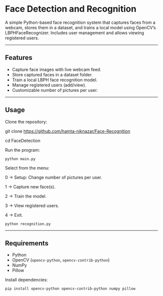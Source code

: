 # Face Detection and Recognition
A simple Python-based face recognition system that captures faces from a webcam, stores them in a dataset, and trains a local model using OpenCV’s LBPHFaceRecognizer. Includes user management and allows viewing registered users.

---

## Features

- Capture face images with live webcam feed.
- Store captured faces in a dataset folder.
- Train a local LBPH face recognition model.
- Manage registered users (add/view).
- Customizable number of pictures per user.

---

## Usage

Clone the repository:

git clone https://github.com/hamta-niknazar/Face-Recognition

cd FaceDetection


Run the program:

    python main.py

  Select from the menu:
  
  0 → Setup: Change number of pictures per user.
  
  1 → Capture new face(s).
  
  2 → Train the model.
  
  3 → View registered users.
  
  4 → Exit.

    python recognition.py

---

## Requirements

- Python 
- OpenCV (`opencv-python`, `opencv-contrib-python`)  
- NumPy  
- Pillow  

Install dependencies:
```bash
pip install opencv-python opencv-contrib-python numpy pillow

